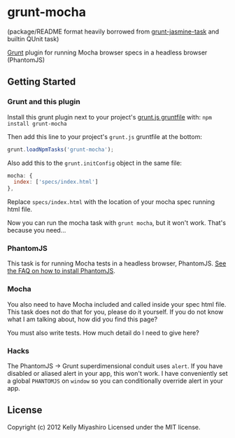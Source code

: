 # grunt-mocha

(package/README format heavily borrowed from [grunt-jasmine-task](https://github.com/jzaefferer/grunt-css) and builtin QUnit task)

[Grunt](https://github.com/cowboy/grunt) plugin for running Mocha browser specs in a headless browser (PhantomJS)

## Getting Started

### Grunt and this plugin
Install this grunt plugin next to your project's [grunt.js gruntfile](https://github.com/cowboy/grunt/blob/master/docs/getting_started.md) with: `npm install grunt-mocha`

Then add this line to your project's `grunt.js` gruntfile at the bottom:

```javascript
grunt.loadNpmTasks('grunt-mocha');
```

Also add this to the ```grunt.initConfig``` object in the same file:

```javascript
mocha: {
  index: ['specs/index.html']
},
```

Replace ```specs/index.html``` with the location of your mocha spec running html file.

Now you can run the mocha task with `grunt mocha`, but it won't work. That's because you need...

### PhantomJS

This task is for running Mocha tests in a headless browser, PhantomJS. [See the FAQ on how to install PhantomJS](https://github.com/cowboy/grunt/blob/master/docs/faq.md#why-does-grunt-complain-that-phantomjs-isnt-installed).

### Mocha

You also need to have Mocha included and called inside your spec html file. This task does not do that for you, please do it yourself. If you do not know what I am talking about, how did you find this page?

You must also write tests. How much detail do I need to give here?

### Hacks

The PhantomJS -> Grunt superdimensional conduit uses `alert`. If you have disabled or aliased alert in your app, this won't work. I have conveniently set a global `PHANTOMJS` on `window` so you can conditionally override alert in your app.

## License
Copyright (c) 2012 Kelly Miyashiro
Licensed under the MIT license.